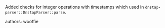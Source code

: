Added checks for integer operations with timestamps which used in `dnstap-parser::DnstapParser::parse`.

authors: wooffie

